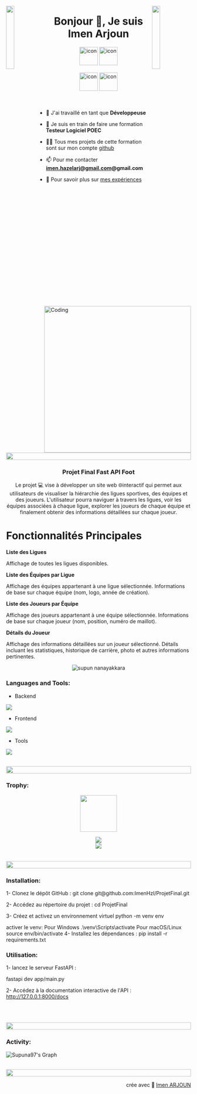 
<img align="left" src="https://user-images.githubusercontent.com/65187002/144930161-2f783401-8d27-4fdf-a2f7-cc0ba32f1f1f.gif" width="21%" style="display:inline;"><img align="right" src="https://user-images.githubusercontent.com/65187002/144930161-2f783401-8d27-4fdf-a2f7-cc0ba32f1f1f.gif" width="21%" style="display:inline;">

<h1 align="center">Bonjour 👋, Je suis Imen Arjoun</h1>


<div align="center">
  
  <img src="https://techstack-generator.vercel.app/python-icon.svg" alt="icon" width="50" height="50" />
 <img src="https://techstack-generator.vercel.app/restapi-icon.svg" alt="icon" width="50" height="50" />
 
 
</div>

<br>

<div align="center">
  <img src="https://techstack-generator.vercel.app/docker-icon.svg" alt="icon" width="50" height="50" />
  <img src="https://techstack-generator.vercel.app/github-icon.svg" alt="icon" width="50" height="50" />
  

</div>

<img align="right" alt="Coding" width="400" src="https://user-images.githubusercontent.com/74038190/229223263-cf2e4b07-2615-4f87-9c38-e37600f8381a.gif">
<br><br>

- 🔭 J'ai travaillé en tant que  **Développeuse**

- 🌱 Je suis en train de faire une formation **Testeur Logiciel POEC**

- 👨‍💻 Tous mes projets de cette formation sont sur mon compte  [github](https://github.com/ImenHzl?tab=repositories)


- 📫 Pour me contacter  **imen.hazelarj@gmail.com@gmail.com**

- 📄 Pour savoir plus sur  [mes expériences](www.linkedin.com/in/imen-hazel-arjoun-9b34b415a)

<br>

<img src="https://i.imgur.com/dBaSKWF.gif" height="20" width="100%">
<h3 align="center">Projet Final Fast API Foot</h3>
<p align="center">
Le projet 💻 vise à développer un site web 🌐interactif qui permet aux utilisateurs de visualiser la hiérarchie des ligues sportives, des équipes et des joueurs. L'utilisateur pourra naviguer à travers les ligues, voir les équipes associées à chaque ligue, explorer les joueurs de chaque équipe et finalement obtenir des informations détaillées sur chaque joueur.

# Fonctionnalités Principales
**Liste des Ligues**

Affichage de toutes les ligues disponibles.


**Liste des Équipes par Ligue**

Affichage des équipes appartenant à une ligue sélectionnée.
Informations de base sur chaque équipe (nom, logo, année de création).

**Liste des Joueurs par Équipe**

Affichage des joueurs appartenant à une équipe sélectionnée.
Informations de base sur chaque joueur (nom, position, numéro de maillot).

**Détails du Joueur**

Affichage des informations détaillées sur un joueur sélectionné.
Détails incluant les statistiques, historique de carrière, photo et autres informations pertinentes.
</p>
<p align="center"> 
 <img src="https://komarev.com/ghpvc/?username=supuna97&label=Profile%20views&color=0e75b6&style=flat" alt="supun nanayakkara" /> 
</p>
<h3 align="left">Languages and Tools:</h3>

- Backend
<p align="left">
  <a href="https://skillicons.dev">
    <img src="https://skillicons.dev/icons?i=,py,postman" />
  </a>
</p>

- Frontend
<p align="left">
  <a href="https://skillicons.dev">
    <img src="https://skillicons.dev/icons?i=flask" />
  </a>
</p>

- Tools
<p align="left">
  <a href="https://skillicons.dev">
    <img src="https://skillicons.dev/icons?i=git,github,docker,figma,vscode,postman" />
  </a>
</p>

<br/>

<img src="https://i.imgur.com/dBaSKWF.gif" height="20" width="100%">

<h3 align="left">Trophy:</h3>

<p align="center">
<img src="https://media.tenor.com/0ENB5HuTH0gAAAAi/trophy-beker.gif"  width="100px" height="100px"></p>
  
<div align="center">
<img src="https://github-profile-trophy.vercel.app/?username=supuna97&theme=matrix&no-bg=true&no-frame=true&row=1&column=4&title=MultiLanguage,Commits,PullRequest,Reviews">
 </div>

<div align="center">
<img src="https://github-profile-trophy.vercel.app/?username=supuna97&theme=matrix&no-bg=true&no-frame=true&row=1&column=4&title=Repositories,Organizations,Stars,Followers">
 </div>
 <br><br>

<img src="https://i.imgur.com/dBaSKWF.gif" height="20" width="100%">

<h3 align="left">Installation:</h3>
<p align="left">
1- Clonez le dépôt GitHub :
git clone git@github.com:ImenHzl/ProjetFinal.git

2- Accédez au répertoire du projet :
cd ProjetFinal

3- Créez et activez un environnement virtuel
python -m venv env

activer le venv: Pour Windows .\venv\Scripts\activate Pour macOS/Linux source env/bin/activate
4- Installez les dépendances :
pip install -r requirements.txt

<h3 align="left">Utilisation:</h3>
1- lancez le serveur FastAPI :

fastapi dev app/main.py

2- Accédez à la documentation interactive de l'API :
http://127.0.0.1:8000/docs

</p>

<br><br>

<img src="https://i.imgur.com/dBaSKWF.gif" height="20" width="100%">

<h3 align="left">Activity:</h3>

![Supuna97's Graph](https://github-readme-activity-graph.vercel.app/graph?username=supuna97&custom_title=Supun's%20GitHub%20Activity%20Graph&bg_color=0D1117&color=7F3FBF&line=7F3FBF&point=7F3FBF&area_color=FFFFFF&title_color=FFFFFF&area=true)
<br><br>

<img src="https://i.imgur.com/dBaSKWF.gif" height="20" width="100%">

<br>
<p align="right" > crée avec 🧡  <a href="http://supun.traditionalme.life">Imen ARJOUN</a></p>